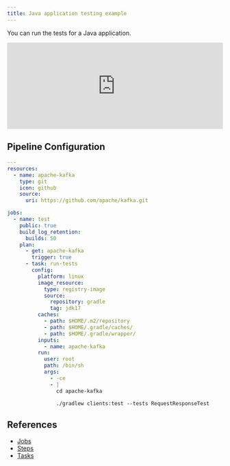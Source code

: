 ```yaml
---
title: Java application testing example
---
```


You can run the tests for a Java application.

<div>
  <div style="position:relative;padding-top:40%;">
    <iframe src="https://ci.concourse-ci.org/teams/examples/pipelines/java" allowfullscreen
      style="position:absolute;top:0;left:0;width:100%;height:100%;border:0"></iframe>
  </div>
</div>

## Pipeline Configuration

```yaml
---
resources:
  - name: apache-kafka
    type: git
    icon: github
    source:
      uri: https://github.com/apache/kafka.git

jobs:
  - name: test
    public: true
    build_log_retention:
      builds: 50
    plan:
      - get: apache-kafka
        trigger: true
      - task: run-tests
        config:
          platform: linux
          image_resource:
            type: registry-image
            source:
              repository: gradle
              tag: jdk17
          caches:
            - path: $HOME/.m2/repository
            - path: $HOME/.gradle/caches/
            - path: $HOME/.gradle/wrapper/
          inputs:
            - name: apache-kafka
          run:
            user: root
            path: /bin/sh
            args:
              - -ce
              - |
                cd apache-kafka

                ./gradlew clients:test --tests RequestResponseTest
```

## References

* [Jobs](https://concourse-ci.org/jobs.html)
* [Steps](https://concourse-ci.org/steps.html)
* [Tasks](https://concourse-ci.org/tasks.html)